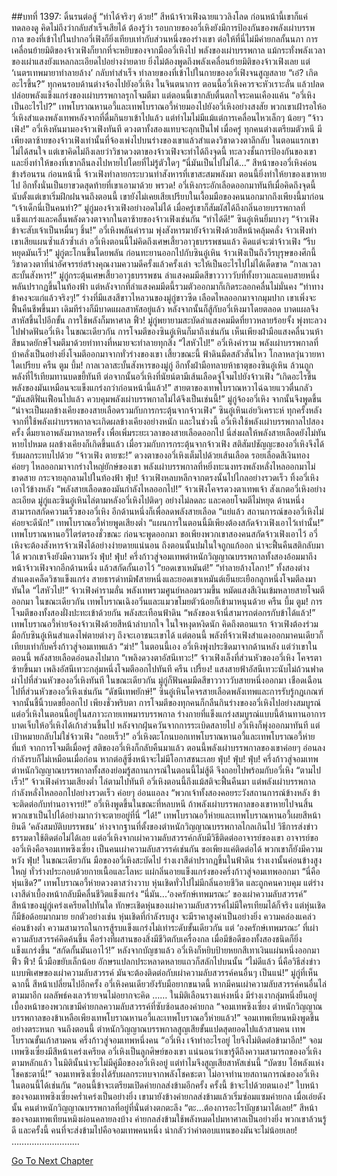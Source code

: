 ##บทที่ 1397: ดิ้นรนต่อสู้
“ทำได้จริงๆ ด้วย!”
สีหน้าจ้าวเฟิงฉายแววลิงโลด
ก่อนหน้านี้เขาก็แค่ทดลองดู คิดไม่ถึงว่ากลับสำเร็จเสียได้
ต้องรู้ว่า รอบกายของอวี่เหิงยังมีการป้องกันของพลังเผ่าบรรพกาล ของที่เข้าไปในปากอวี่เฟิงก็ยิ่งเทียบเท่ากับส่วนหนึ่งของร่างเขา
ต่อให้ที่นี่ไม่มีค่ายกลกั้นนภา การเคลื่อนย้ายมิติของจ้าวเฟิงก็ยากที่จะหยิบของจากมืออวี่เหิงไป
พลังของเผ่าบรรพกาล แม้กระทั่งพลังเวลาของเผ่าแสงยังแหลกละเอียดไปอย่างง่ายดาย ยิ่งไม่ต้องพูดถึงพลังเคลื่อนย้ายมิติของจ้าวเฟิงเลย
แต่ ‘เนตรเทพมายาทำลายล้าง’ กลับทำสำเร็จ ทำลายของที่เข้าไปในกายของอวี่เฟิงจนสูญสลาย
“เอ๋? เกิดอะไรขึ้น?”
ทุกคนรอบด้านต่างจ้องไปยังอวี่เหิง
ในจินตนาการ ตอนนี้อวี่เหิงควรจะหัวเราะลั่น แล้วปลดปล่อยพลังแข็งแกร่งของเผ่าบรรพกาลรุกโจมตีมา
แต่ตอนนี้เขากลับตื่นตกใจระคนเคืองแค้น
“อวี่เหิง เป็นอะไรไป?”
เทพโบราณหานอวี้และเทพโบราณอวี้ห่ายมองไปยังอวี่เหิงอย่างสงสัย
พวกเขาเฝ้ารอให้อวี่เหิงสำแดงพลังเทพหลังจากที่ดื่มกินยาเข้าไปแล้ว แต่ทำไมไม่มีแม้แต่การเคลื่อนไหวเล็กๆ น้อยๆ
“จ้าวเฟิง!”
อวี่เหิงหันมามองจ้าวเฟิงทันที ดวงตาทั้งสองแทบจะลุกเป็นไฟ
เมื่อครู่ ทุกคนต่างเตรียมตัวหนี มีเพียงตาซ้ายของจ้าวเฟิงเท่านั้นที่จ้องเพ่งไปบนร่างของเขาแล้วสำแดงวิชาดวงตาลึกลับ
ในตอนแรกเขาไม่ได้สนใจ
แต่เขาคิดไม่ถึงเลยว่าวิชาดวงตาของจ้าวเฟิงจะทำได้ถึงจุดนี้ ทะลวงชั้นการป้องกันของเขา และยิ่งทำให้ของที่เขากลืนลงไปหายไปโดยที่ไม่รู้ตัวใดๆ
“นี่มันเป็นไปไม่ได้…”
สีหน้าของอวี่เหิงค่อนข้างร้อนรน
ก่อนหน้านี้ จ้าวเฟิงทำลายกระบวนท่าสังหารที่เขาสะสมพลังมา ตอนนี้ยิ่งทำให้ยาของเขาหายไป
อีกทั้งนั่นเป็นยาขวดสุดท้ายที่เขาเอามาด้วย
พรวด!
อวี่เหิงกระอักเลือดออกมาทันทีเมื่อคิดถึงจุดนี้
นับตั้งแต่เขาเริ่มฝึกฝนจนถึงตอนนี้ เขายังไม่เคยเสียเปรียบในเงื้อมมือของคนนอกมากถึงเพียงนี้มาก่อน
“เจ้าเด็กนี่เป็นคนทำ?”
มู่กู่มองจ้าวเฟิงอย่างอดไม่ได้
เมื่อครู่เขาก็สัมผัสได้ถึงกลิ่นอายบรรพกาลที่แข็งแกร่งและคลื่นพลังดวงตาจากในตาซ้ายของจ้าวเฟิงเช่นกัน
“ทำได้ดี!”
ซินอู๋เหินยิ้มบางๆ
“จ้าวเฟิง ข้าจะสับเจ้าเป็นหมื่นๆ ชิ้น!”
อวี่เหิงพลันคำราม พุ่งสังหารมายังจ้าวเฟิงด้วยสีหน้าคลุ้มคลั่ง
จ้าวเฟิงทำเขาเสียแผนซ้ำแล้วซ้ำเล่า อวี่เหิงตอนนี้ไม่คิดถึงเศษเสี้ยวอาวุธบรรพชนแล้ว คิดแต่จะฆ่าจ้าวเฟิง
“รีบหยุดมันเร็ว!”
มู่กู่ตะโกนขึ้นโดยพลัน ก่อนทะยานออกไปกับซินอู๋เหิน
จ้าวเฟิงเป็นถึงวีรบุรุษของศึกนี้ วิชาดวงตาที่น่าอัศจรรย์สร้างคุณงามความดีครั้งแล้วครั้งเล่า จะให้เป็นอะไรไปไม่ได้เด็ดขาด
“กาลเวลาสะบั้นสังหาร!”
มู่กู่กระตุ้นเศษเสี้ยวอาวุธบรรพชน ลำแสงคมมีดสีขาววาววับที่ทั้งยาวและแคบสายหนึ่งพลันปรากฏขึ้นในท้องฟ้า
แต่หลังจากที่ลำแสงคมมีดนี้รวมตัวออกมาก็เกิดระลอกคลื่นไม่มั่นคง
“ท่าทางข้าคงจะแก่แล้วจริงๆ!”
ร่างที่มีแสงสีขาวไหลวนของมู่กู่ขาวซีด เลือดไหลออกมาจากมุมปาก
เขาเพิ่งจะฟื้นคืนชีพขึ้นมา เดิมทีร่างก็มีบาดแผลสาหัสอยู่แล้ว หลังจากนั้นก็สู้กับอวี่เหิงมาโดยตลอด บาดแผลจึงสาหัสขึ้นไปอีกขั้น การใช้พลังก็มหาศาล
ฟิ้ว!
มู่กู่พยายามสะบัดลำแสงคมมีดที่ยาวหลายร้อยจั้ง พุ่งทะลวงไปฟาดฟันอวี่เหิง
ในขณะเดียวกัน การโจมตีของซินอู๋เหินก็มาถึงเช่นกัน
เห็นเพียงฝ่ามือแสงคลื่นวนห้าสีขนาดยักษ์โจมตีมาด้วยท่าทางที่หมายจะทำลายทุกสิ่ง
“ไสหัวไป!”
อวี่เหิงคำราม พลังเผ่าบรรพกาลที่บ้าคลั่งเป็นอย่างยิ่งโจมตีออกมาจากทั่วร่างของเขา
เสี้ยวขณะนี้ ฟ้าดินมืดสลัวสั่นไหว โกลาหลวุ่นวายหาใดเปรียบ
ครืน ตูม บึ้ม!
กาลเวลาสะบั้นสังหารของมู่กู่ อีกทั้งฝ่ามือทลายห้าธาตุของซินอู๋เหิน ล้วนถูกพลังที่ไร้เทียมทานบดขยี้ทันที
ต่อจากนั้นอวี่เหิงที่นัยน์ตามีเส้นเลือดจู่โจมไปยังจ้าวเฟิง
“เกิดอะไรขึ้น พลังของมันเหมือนจะแข็งแกร่งกว่าก่อนหน้านี้แล้ว!”
สายตาของเทพโบราณหวาไฉ่ฉายแววตื่นกลัว
“มันสติฟั่นเฟือนไปแล้ว ควบคุมพลังเผ่าบรรพกาลไม่ได้จึงเป็นเช่นนี้!”
มู่กู่จ้องอวี่เหิง จากนั้นจึงพูดขึ้น
“น่าจะเป็นผลข้างเคียงของสายเลือดรวมกับการกระตุ้นจากจ้าวเฟิง”
ซินอู๋เหินเอ่ยวิเคราะห์
ทุกครั้งหลังจากที่ใช้พลังเผ่าบรรพกาลจะเกิดผลข้างเคียงอย่างหนัก
และในช่วงนี้ อวี่เหิงใช้พลังเผ่าบรรพกาลไปสองครั้ง ดื่มยาเอาพลังมาหลายครั้ง เพื่อเพิ่มระยะเวลาของสายเลือดออกไป
นี่ส่งผลให้พลังสายเลือดยังไม่ทันหายไปหมด ผลข้างเคียงก็เกิดขึ้นแล้ว
เมื่อรวมกับการกระตุ้นจากจ้าวเฟิง สติสัมปชัญญะของอวี่เหิงจึงได้รับผลกระทบไปด้วย
“จ้าวเฟิง ตายซะ!”
ดวงตาของอวี่เหิงเต็มไปด้วยเส้นเลือด รอยเลือดสีเงินทองค่อยๆ ไหลออกมาจากร่างใหญ่ยักษ์ของเขา
พลังเผ่าบรรพกาลที่หยิ่งทะนงทรงพลังหลั่งไหลออกมาไม่ขาดสาย กระจายลุกลามไปในท้องฟ้า
ฟุ่บ!
จ้าวเฟิงหลบหลีกจากตรงนั้นไปไกลอย่างรวดเร็ว ทิ้งอวี่เหิงเอาไว้ข้างหลัง
“พลังสายเลือดของมันกำลังไหลออกไป!”
จ้าวเฟิงโคจรดวงตาเทพเจ้า สังเกตอวี่เหิงอย่างละเอียด
มู่กู่และซินอู๋เหินไล่ตามหลังอวี่เหิงไปติดๆ อย่างไม่ลดละ และคอยโจมตีไม่หยุด
ด้านหนึ่งสามารถสกัดความเร็วของอวี่เหิง อีกด้านหนึ่งก็เพื่อลดพลังสายเลือด
“แย่แล้ว สถานการณ์ของอวี่เหิงไม่ค่อยจะดีนัก!”
เทพโบราณอวี้ห่ายพูดเสียงต่ำ
“แผนการในตอนนี้มีเพียงต้องสกัดจ้าวเฟิงเอาไว้เท่านั้น!”
เทพโบราณหานอวี้ไตร่ตรองชั่วขณะ ก่อนจะพูดออกมา
ขอเพียงพวกเขาสองคนสกัดจ้าวเฟิงเอาไว้ อวี่เหิงจะต้องสังหารจ้าวเฟิงได้อย่างง่ายดายแน่นอน ถึงตอนนั้นปมในใจถูกแก้ออก น่าจะฟื้นคืนสติกลับมาได้ พวกเขาจึงยังมีความหวัง
ฟุ่บ! ฟุ่บ!
ครึ่งก้าวสู่จอมเทพตำหนักวิญญาณบรรพกาลทั้งสองอ้อมมาถึงหน้าจ้าวเฟิงจากอีกด้านหนึ่ง แล้วสกัดกั้นเอาไว้
“ยอดเขาเหมันต์!”
“ทำลายล้างโลกา!”
ทั้งสองต่างสำแดงเคล็ดวิชาแข็งแกร่ง สายธารดำทมิฬสายหนึ่งและยอดเขาเหมันต์เย็นยะเยือกลูกหนึ่งโจมตีลงมาทันใด
“ไสหัวไป!”
จ้าวเฟิงคำรามลั่น พลังเทพรวมศูนย์หลอมรวมขึ้น หมัดแสงสีเงินเข้มหลายสายโจมตีออกมา
ในขณะเดียวกัน เทพโบราณเฉิงอวิ๋นและแมวขโมยตัวน้อยก็เข้ามาหนุนด้วย
ครืน บึ้ม ตูม!
การโจมตีของทั้งสองฝั่งปะทะเข้าด้วยกัน พลังสะเทือนฟ้าดิน
“พลังของเจ้านี่สามารถต่อกรกับข้าได้แล้ว!”
เทพโบราณอวี้ห่ายจ้องจ้าวเฟิงด้วยสีหน้าลำบากใจ ในใจหงุดหงิดนัก
คิดถึงตอนแรก จ้าวเฟิงต้องร่วมมือกับซินอู๋เหินสำแดงไพ่ตายต่างๆ ถึงจะเอาชนะเขาได้
แต่ตอนนี้ พลังที่จ้าวเฟิงสำแดงออกมาคนเดียวก็เทียบเท่ากับครึ่งก้าวสู่จอมเทพแล้ว
“ฆ่า!”
ในตอนนี้เอง อวี่เหิงพุ่งประชิดมาจากด้านหลัง
แต่ว่าเขาในตอนนี้ พลังสายเลือดอ่อนลงไปมาก
“เพลิงดวงตาอัสนีเทวะ!”
จ้าวเฟิงเล็งที่ส่วนหัวของอวี่เหิง โคจรตาซ้ายขึ้นมา เพลิงอัสนีเทวะกลุ่มหนึ่งโจมตีออกไปทันที
ครืน เปรี้ยง!
แสงสายฟ้าอัสนีเทวะนับไม่ถ้วนฟาดผ่าไปที่ส่วนหัวของอวี่เหิงทันที
ในขณะเดียวกัน มู่กู่ก็ฟันคมมีดสีขาววาววับสายหนึ่งออกมา เชือดเฉือนไปที่ส่วนหัวของอวี่เหิงเช่นกัน
“ดัชนีเทพยักษ์!”
ซินอู๋เหินโคจรสายเลือดพลังเทพและการรับรู้กฎเกณฑ์ จากนั้นชี้นิ้วบดขยี้ออกไป
เพียงชั่วพริบตา การโจมตีของทุกคนก็กลืนกินร่างของอวี่เหิงไปอย่างสมบูรณ์
แต่อวี่เหิงในตอนนี้อยู่ในสภาวะกายเทพมารบรรพกาล ร่างกายที่แข็งแกร่งสมบูรณ์แบบนี้ต้านทานอาการบาดเจ็บให้อวี่เหิงได้เก้าส่วนขึ้นไป
หลังจากฝุ่นควันจากการระเบิดสลายไป อวี่เหิงก็พุ่งออกมาทันที แต่เป้าหมายกลับไม่ใช่จ้าวเฟิง
“ถอยเร็ว!”
อวี่เหิงตะโกนบอกเทพโบราณหานอวี้และเทพโบราณอวี้ห่าย
ที่แท้ จากการโจมตีเมื่อครู่ สติของอวี่เหิงก็กลับคืนมาแล้ว
ตอนนี้พลังเผ่าบรรพกาลของเขาค่อยๆ อ่อนลง กำลังรบก็ไม่เหมือนเมื่อก่อน หากต่อสู้ซึ่งหน้าจะไม่มีโอกาสชนะเลย
ฟุ่บ! ฟุ่บ! ฟุ่บ!
ครึ่งก้าวสู่จอมเทพตำหนักวิญญาณบรรพกาลทั้งสองย่อมรู้สถานการณ์ในตอนนี้ไม่สู้ดี จึงถอยไปพร้อมกับอวี่เหิง
“ตามไปเร็ว!”
จ้าวเฟิงคำรามเสียงต่ำ ไล่ตามไปทันที
อวี่เหิงตอนนี้ถึงแม้สติจะฟื้นคืนมา แต่พลังเผ่าบรรพกาลกำลังหลั่งไหลออกไปอย่างรวดเร็ว ค่อยๆ อ่อนแอลง
“พวกเจ้าทั้งสองคอยระวังสถานการณ์ข้างหลัง ข้าจะติดต่อกับท่านอาจารย์!”
อวี่เหิงพูดขึ้นในขณะที่หลบหนี
ถ้าพลังเผ่าบรรพกาลของเขาหายไปจนสิ้น พวกเขาเป็นไปได้อย่างมากว่าจะตายอยู่ที่นี่
“ได้!”
เทพโบราณอวี้ห่ายและเทพโบราณหานอวี้เผยสีหน้ายินดี
‘คลังสมบัติบบรรพชน’ ห่างจากฐานที่ตั้งของตำหนักวิญญาณบรรพกาลไกลเกินไป วิธีการส่งข่าวธรรมดาใช้ติดต่อไม่ได้เลย
แต่อวี่เหิงจากเผ่าความลับสวรรค์กลับมีวิธีติดต่ออาจารย์ของเขา
อาจารย์ของอวี่เหิงคือจอมเทพซิงเซี่ยง เป็นคนเผ่าความลับสวรรค์เช่นกัน ขอเพียงแค่ติดต่อได้ พวกเขาก็ยังมีความหวัง
ฟุ่บ!
ในขณะเดียวกัน มือของอวี่เหิงสะบัดไป ร่างเงาสีดำปรากฏขึ้นในฟ้าดิน
ร่างเงานั้นค่อนข้างสูงใหญ่ ทั่วร่างประกอบด้วยกายเนื้อและโลหะ แผ่กลิ่นอายแข็งแกร่งของครึ่งก้าวสู่จอมเทพออกมา
“นี่คือหุ่นเชิด?”
เทพโบราณอวี้ห่ายดวงตาสว่างวาบ
หุ่นเชิดทั่วไปไม่มีกลิ่นอายชีวิต และถูกคนควบคุม
แต่ร่างเงาสีดำเบื้องหน้ากลับมีคลื่นชีวิตแข็งแกร่ง
“นี่มัน...‘องครักษ์เทพมรณะ’ ของเผ่าความลับสวรรค์”
สีหน้าของมู่กู่เคร่งเครียดไปทันใด
ทักษะเชิดหุ่นของเผ่าความลับสวรรค์ไม่มีใครเทียมได้ก็จริง แต่หุ่นเชิดก็มีข้อด้อยมากมาย ยกตัวอย่างเช่น หุ่นเชิดที่กำลังรบสูง จะมีราคาสูงค่าเป็นอย่างยิ่ง ความคล่องแคล่วค่อนข้างต่ำ ความสามารถในการสู้รบแข็งแกร่งไม่เท่าระดับขั้นเดียวกัน
แต่ ‘องครักษ์เทพมรณะ’ ที่เผ่าความลับสวรรค์คิดค้นขึ้น คือร่างที่ผสานของสิ่งมีชีวิตกับเครื่องกล เมื่อมีข้อดีของทั้งสองชนิดก็ยิ่งแข็งแกร่งขึ้น
“สกัดกั้นมันเอาไว้!”
หลังจากบัญชาแล้ว อวี่เหิงก็หยิบป้ายหยกสีเทาเงินแผ่นหนึ่งออกมา
ฟิ้ว ฟิ้ว!
นิ้วมือขยับเล็กน้อย อักษรแปลกประหลาดหลายแถวก็สลักไปบนนั้น
“ไม่ดีแล้ว นี่คือวิธีส่งข่าวแบบพิเศษของเผ่าความลับสวรรค์ มันจะต้องติดต่อกับเผ่าความลับสวรรค์คนอื่นๆ เป็นแน่!”
มู่กู่ที่เห็นฉากนี้ สีหน้าเปลี่ยนไปอีกครั้ง
อวี่เหิงคนเดียวยังรับมือยากขนาดนี้ หากมีคนเผ่าความลับสวรรค์คนอื่นไล่ตามมาอีก ผลลัพธ์คงเลวร้ายจนไม่อยากจะคิด
……
ในมิติเลือนรางแห่งหนึ่ง มีร่างเงากลุ่มหนึ่งยืนอยู่
เบื้องหน้าของพวกเขามีค่ายกลความลับสวรรค์ที่ซับซ้อนสองค่ายกล
“จอมเทพซิงเซี่ยง ตำหนักวิญญาณบรรพกาลของข้าเหลือเพียงเทพโบราณหานอวี้และเทพโบราณอวี้ห่ายแล้ว!”
จอมเทพเทียนหมิงพูดขึ้นอย่างตระหนก
จนถึงตอนนี้ ตำหนักวิญญาณบรรพกาลสูญเสียขั้นแปดสุดยอดไปแล้วสามคน เทพโบราณขั้นเก้าสามคน ครึ่งก้าวสู่จอมเทพหนึ่งคน
“อวี่เหิง เจ้าทำอะไรอยู่ ไยจึงไม่ติดต่อข้ามาอีก!”
จอมเทพซิงเซี่ยงมีสีหน้าเคร่งเครียด
อวี่เหิงเป็นลูกศิษย์ของเขา แน่นอนว่าเขารู้ดีถึงความสามารถของอวี่เหิง
ตามหลักแล้ว ในมิตินั้นน่าจะไม่มีคู่มือของอวี่เหิงอยู่ แต่ทำไมจึงสูญเสียสาหัสเช่นนี้
“บัดซบ ไอ้พลังแห่งโชคชะตานี่!”
จอมเทพซิงเซี่ยงได้รับผลกระทบจากพลังโชคชะตา ไม่อาจทำนายสถานการณ์ของอวี่เหิงในตอนนี้ได้เช่นกัน
“ตอนนี้ข้าจะเตรียมเปิดค่ายกลส่งข้ามอีกครั้ง ครั้งนี้ ข้าจะไปด้วยตนเอง!”
ใบหน้าของจอมเทพซิงเซี่ยงคร่ำเคร่งเป็นอย่างยิ่ง เขามายังข้างค่ายกลส่งข้ามแล้วเริ่มซ่อมแซมค่ายกล
เมื่อเอ่ยดังนั้น คนตำหนักวิญญาณบรรพกาลที่อยู่ที่นั่นต่างตกตะลึง
“ตะ...ต้องการอะไรบัญชามาได้เลย!”
สีหน้าของจอมเทพเทียนหมิงผ่อนคลายลงบ้าง
ค่ายกลส่งข้ามใช้พลังหมดไปมหาศาลเป็นอย่างยิ่ง พวกเขาล้วนรู้ดี
และครั้งนี้ คนที่จะส่งข้ามไปคือจอมเทพคนหนึ่ง น่ากลัวว่าค่าตอบแทนของมันจะไม่น้อยเลย!
………………………


[Go To Next Chapter]( ./254.md)